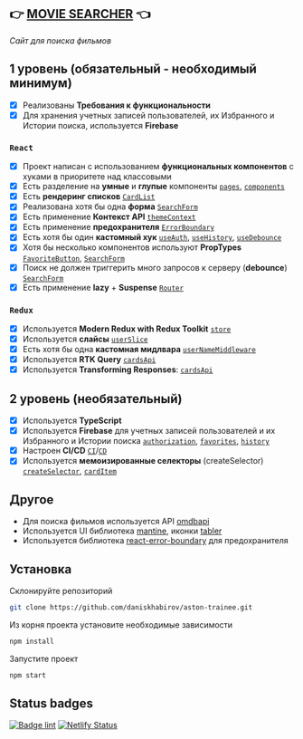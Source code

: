 ## 👉 [**MOVIE SEARCHER**](https://aston-trainee.netlify.app/) 👈
*Сайт для поиска фильмов*
## 1 уровень (обязательный - необходимый минимум)
- [x] Реализованы **Требования к функциональности**
- [x] Для хранения учетных записей пользователей, их Избранного и Истории поиска, используется **Firebase**
### `React`
- [x] Проект написан с использованием **функциональных компонентов** с хуками в приоритете над классовыми
- [x] Есть разделение на **умные** и **глупые** компоненты [`pages`](./src/pages), [`components`](./src/components)
- [x] Есть **рендеринг списков** [`CardList`](./src/components/CardList/CardList.tsx#L15)
- [x] Реализована хотя бы одна **форма** [`SearchForm`](./src/components/SearchForm/SearchForm.tsx#L79)
- [x] Есть применение **Контекст API** [`themeContext`](./src/utils/themeContext.tsx)
- [x] Есть применение **предохранителя** [`ErrorBoundary`](./src/index.tsx#L21)
- [x] Есть хотя бы один **кастомный хук** [`useAuth`](./src/hooks/useAuth.ts), [`useHistory`](./src/hooks/useHistory.ts), [`useDebounce`](./src/hooks/useDebounce.ts)
- [x] Хотя бы несколько компонентов используют **PropTypes** [`FavoriteButton`](./src/components/FavoriteButton/FavoriteButton.tsx#L48), [`SearchForm`](./src/components/SearchForm/SearchForm.tsx#L96)
- [x] Поиск не должен триггерить много запросов к серверу (**debounce**) [`SearchForm`](./src/components/SearchForm/SearchForm.tsx#L49)
- [x] Есть применение **lazy** + **Suspense** [`Router`](./src/app/routing/Router.tsx#L6)
### `Redux`
- [x] Используется **Modern Redux with Redux Toolkit** [`store`](./src/app/store.ts)
- [x] Используется **слайсы** [`userSlice`](./src/app/reducers/userSlice.ts#L70)
- [x] Есть хотя бы одна **кастомная мидлвара** [`userNameMiddleware`](./src/app/middleware/userNameMiddleware.ts)
- [x] Используется **RTK Query** [`cardsApi`](./src/api/cardsApi.ts#L24)
- [x] Используется **Transforming Responses**: [`cardsApi`](./src/api/cardsApi.ts#L33)
## 2 уровень (необязательный)
- [x] Используется **TypeScript**
- [x] Используется **Firebase** для учетных записей пользователей и их Избранного и Истории поиска [`authorization`](./src/hooks/useAuth.ts#L63), [`favorites`](./src/hooks/useFavoriteCards.ts#L31), [`history`](./src/hooks/useHistory.ts#L36)
- [x] Настроен **CI/CD** [`CI`](./.github/workflows/lint.yml)/[`CD`](https://aston-trainee.netlify.app/)
- [x] Используется **мемоизированные селекторы** (createSelector) [`createSelector`](./src/utils/redux.ts), [`cardItem`](./src/components/CardItem/CardItem.tsx#L47)
## Другое
- Для поиска фильмов используется API [omdbapi](https://www.omdbapi.com/)  
- Используется UI библиотека [mantine](https://mantine.dev/), иконки [tabler](https://tabler-icons.io/)  
- Используется библиотека [react-error-boundary](https://www.npmjs.com/package/react-error-boundary) для предохранителя

## Установка
Склонируйте репозиторий
```sh
git clone https://github.com/daniskhabirov/aston-trainee.git
```
Из корня проекта установите необходимые зависимости
```sh
npm install
```
Запустите проект
```sh
npm start
```
## Status badges
[![Badge lint](https://github.com/daniskhabirov/aston-trainee/actions/workflows/lint.yml/badge.svg)](https://github.com/daniskhabirov/aston-trainee/actions/workflows/lint.yml)
[![Netlify Status](https://api.netlify.com/api/v1/badges/cb60726c-c4f1-4b5d-9478-b720882cd7fd/deploy-status)](https://aston-trainee.netlify.app)

